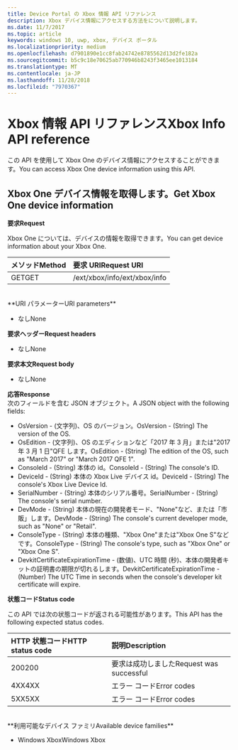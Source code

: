 ```yaml
---
title: Device Portal の Xbox 情報 API リファレンス
description: Xbox デバイス情報にアクセスする方法をについて説明します。
ms.date: 11/7/2017
ms.topic: article
keywords: windows 10, uwp, xbox, デバイス ポータル
ms.localizationpriority: medium
ms.openlocfilehash: d7901890e1cc8fab24742e8785562d13d2fe182a
ms.sourcegitcommit: b5c9c18e70625ab770946b8243f3465ee1013184
ms.translationtype: MT
ms.contentlocale: ja-JP
ms.lasthandoff: 11/28/2018
ms.locfileid: "7970367"
---
```

# <a name="xbox-info-api-reference"></a><span data-ttu-id="e417a-104">Xbox 情報 API リファレンス</span><span class="sxs-lookup"><span data-stu-id="e417a-104">Xbox Info API reference</span></span>   
<span data-ttu-id="e417a-105">この API を使用して Xbox One のデバイス情報にアクセスすることができます。</span><span class="sxs-lookup"><span data-stu-id="e417a-105">You can access Xbox One device information using this API.</span></span>

## <a name="get-xbox-one-device-information"></a><span data-ttu-id="e417a-106">Xbox One デバイス情報を取得します。</span><span class="sxs-lookup"><span data-stu-id="e417a-106">Get Xbox One device information</span></span>

**<span data-ttu-id="e417a-107">要求</span><span class="sxs-lookup"><span data-stu-id="e417a-107">Request</span></span>**

<span data-ttu-id="e417a-108">Xbox One については、デバイスの情報を取得できます。</span><span class="sxs-lookup"><span data-stu-id="e417a-108">You can get device information about your Xbox One.</span></span>

<span data-ttu-id="e417a-109">メソッド</span><span class="sxs-lookup"><span data-stu-id="e417a-109">Method</span></span>      | <span data-ttu-id="e417a-110">要求 URI</span><span class="sxs-lookup"><span data-stu-id="e417a-110">Request URI</span></span>
:------     | :-----
<span data-ttu-id="e417a-111">GET</span><span class="sxs-lookup"><span data-stu-id="e417a-111">GET</span></span> | <span data-ttu-id="e417a-112">/ext/xbox/info</span><span class="sxs-lookup"><span data-stu-id="e417a-112">/ext/xbox/info</span></span>
<br />
**<span data-ttu-id="e417a-113">URI パラメーター</span><span class="sxs-lookup"><span data-stu-id="e417a-113">URI parameters</span></span>**

- <span data-ttu-id="e417a-114">なし</span><span class="sxs-lookup"><span data-stu-id="e417a-114">None</span></span>

**<span data-ttu-id="e417a-115">要求ヘッダー</span><span class="sxs-lookup"><span data-stu-id="e417a-115">Request headers</span></span>**

- <span data-ttu-id="e417a-116">なし</span><span class="sxs-lookup"><span data-stu-id="e417a-116">None</span></span>

**<span data-ttu-id="e417a-117">要求本文</span><span class="sxs-lookup"><span data-stu-id="e417a-117">Request body</span></span>**

- <span data-ttu-id="e417a-118">なし</span><span class="sxs-lookup"><span data-stu-id="e417a-118">None</span></span>

**<span data-ttu-id="e417a-119">応答</span><span class="sxs-lookup"><span data-stu-id="e417a-119">Response</span></span>**   
<span data-ttu-id="e417a-120">次のフィールドを含む JSON オブジェクト。</span><span class="sxs-lookup"><span data-stu-id="e417a-120">A JSON object with the following fields:</span></span>

* <span data-ttu-id="e417a-121">OsVersion - (文字列)、OS のバージョン。</span><span class="sxs-lookup"><span data-stu-id="e417a-121">OsVersion - (String) The version of the OS.</span></span>
* <span data-ttu-id="e417a-122">OsEdition - (文字列)、OS のエディションなど「2017 年 3 月」または"2017 年 3 月 1 日"QFE します。</span><span class="sxs-lookup"><span data-stu-id="e417a-122">OsEdition - (String) The edition of the OS, such as "March 2017" or "March 2017 QFE 1".</span></span>
* <span data-ttu-id="e417a-123">ConsoleId - (String) 本体の id。</span><span class="sxs-lookup"><span data-stu-id="e417a-123">ConsoleId - (String) The console's ID.</span></span>
* <span data-ttu-id="e417a-124">DeviceId - (String) 本体の Xbox Live デバイス id。</span><span class="sxs-lookup"><span data-stu-id="e417a-124">DeviceId - (String) The console's Xbox Live Device Id.</span></span>
* <span data-ttu-id="e417a-125">SerialNumber - (String) 本体のシリアル番号。</span><span class="sxs-lookup"><span data-stu-id="e417a-125">SerialNumber - (String) The console's serial number.</span></span>
* <span data-ttu-id="e417a-126">DevMode - (String) 本体の現在の開発者モード、"None"など、または「市販」します。</span><span class="sxs-lookup"><span data-stu-id="e417a-126">DevMode - (String) The console's current developer mode, such as "None" or "Retail".</span></span>
* <span data-ttu-id="e417a-127">ConsoleType - (String) 本体の種類、"Xbox One"または"Xbox One S"などです。</span><span class="sxs-lookup"><span data-stu-id="e417a-127">ConsoleType - (String) The console's type, such as "Xbox One" or "Xbox One S".</span></span>
* <span data-ttu-id="e417a-128">DevkitCertificateExpirationTime - (数値)、UTC 時間 (秒)、本体の開発者キットの証明書の期限が切れるします。</span><span class="sxs-lookup"><span data-stu-id="e417a-128">DevkitCertificateExpirationTime - (Number) The UTC Time in seconds when the console's developer kit certificate will expire.</span></span>

**<span data-ttu-id="e417a-129">状態コード</span><span class="sxs-lookup"><span data-stu-id="e417a-129">Status code</span></span>**

<span data-ttu-id="e417a-130">この API では次の状態コードが返される可能性があります。</span><span class="sxs-lookup"><span data-stu-id="e417a-130">This API has the following expected status codes.</span></span>

<span data-ttu-id="e417a-131">HTTP 状態コード</span><span class="sxs-lookup"><span data-stu-id="e417a-131">HTTP status code</span></span>      | <span data-ttu-id="e417a-132">説明</span><span class="sxs-lookup"><span data-stu-id="e417a-132">Description</span></span>
:------     | :-----
<span data-ttu-id="e417a-133">200</span><span class="sxs-lookup"><span data-stu-id="e417a-133">200</span></span> | <span data-ttu-id="e417a-134">要求は成功しました</span><span class="sxs-lookup"><span data-stu-id="e417a-134">Request was successful</span></span>
<span data-ttu-id="e417a-135">4XX</span><span class="sxs-lookup"><span data-stu-id="e417a-135">4XX</span></span> | <span data-ttu-id="e417a-136">エラー コード</span><span class="sxs-lookup"><span data-stu-id="e417a-136">Error codes</span></span>
<span data-ttu-id="e417a-137">5XX</span><span class="sxs-lookup"><span data-stu-id="e417a-137">5XX</span></span> | <span data-ttu-id="e417a-138">エラー コード</span><span class="sxs-lookup"><span data-stu-id="e417a-138">Error codes</span></span>

<br />
**<span data-ttu-id="e417a-139">利用可能なデバイス ファミリ</span><span class="sxs-lookup"><span data-stu-id="e417a-139">Available device families</span></span>**

* <span data-ttu-id="e417a-140">Windows Xbox</span><span class="sxs-lookup"><span data-stu-id="e417a-140">Windows Xbox</span></span>